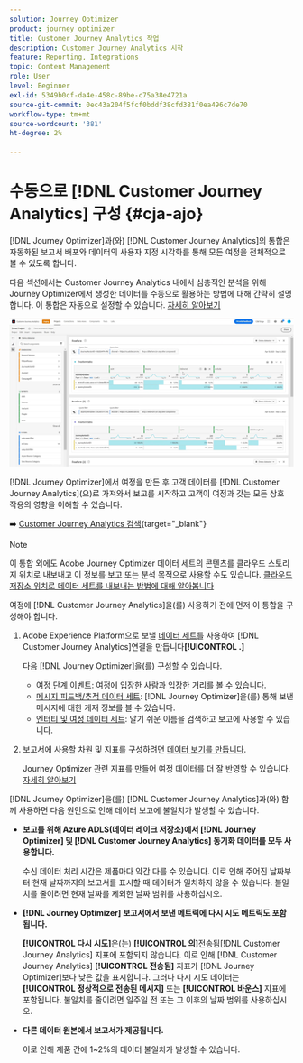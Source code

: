 ```yaml
---
solution: Journey Optimizer
product: journey optimizer
title: Customer Journey Analytics 작업
description: Customer Journey Analytics 시작
feature: Reporting, Integrations
topic: Content Management
role: User
level: Beginner
exl-id: 5349b0cf-da4e-458c-89be-c75a38e4721a
source-git-commit: 0ec43a204f5fcf0bddf38cfd381f0ea496c7de70
workflow-type: tm+mt
source-wordcount: '381'
ht-degree: 2%

---
```


# 수동으로 [!DNL Customer Journey Analytics] 구성 {#cja-ajo}

[!DNL Journey Optimizer]과(와) [!DNL Customer Journey Analytics]의 통합은 자동화된 보고서 배포와 데이터의 사용자 지정 시각화를 통해 모든 여정을 전체적으로 볼 수 있도록 합니다.

다음 섹션에서는 Customer Journey Analytics 내에서 심층적인 분석을 위해 Journey Optimizer에서 생성한 데이터를 수동으로 활용하는 방법에 대해 간략히 설명합니다. 이 통합은 자동으로 설정할 수 있습니다. [자세히 알아보기](report-gs-cja.md)

![](assets/cja.png)

[!DNL Journey Optimizer]에서 여정을 만든 후 고객 데이터를 [!DNL Customer Journey Analytics]&#x200B;(으)로 가져와서 보고를 시작하고 고객이 여정과 갖는 모든 상호 작용의 영향을 이해할 수 있습니다.

➡️ [Customer Journey Analytics 검색](https://experienceleague.adobe.com/en/docs/analytics-platform/using/integrations/ajo#manually-configure-a-data-view-to-be-used-with-journey-optimizer){target="_blank"}

>[!NOTE]
>
>이 통합 외에도 Adobe Journey Optimizer 데이터 세트의 콘텐츠를 클라우드 스토리지 위치로 내보내고 이 정보를 보고 또는 분석 목적으로 사용할 수도 있습니다. [클라우드 저장소 위치로 데이터 세트를 내보내는 방법에 대해 알아봅니다](../data/export-datasets.md)
>

여정에 [!DNL Customer Journey Analytics]을(를) 사용하기 전에 먼저 이 통합을 구성해야 합니다.

1. Adobe Experience Platform으로 보낼 [데이터 세트](https://experienceleague.adobe.com/docs/analytics-platform/using/cja-connections/create-connection.html)를 사용하여 [!DNL Customer Journey Analytics]연결을 만듭니다&#x200B;**[!UICONTROL .]**

   다음 [!DNL Journey Optimizer]을(를) 구성할 수 있습니다.
   * [여정 단계 이벤트](../data/datasets-query-examples.md#journey-step-event): 여정에 입장한 사람과 입장한 거리를 볼 수 있습니다.
   * [메시지 피드백/추적 데이터 세트](../data/datasets-query-examples.md#message-feedback-event-dataset): [!DNL Journey Optimizer]을(를) 통해 보낸 메시지에 대한 게재 정보를 볼 수 있습니다.
   * [엔터티 및 여정 데이터 세트](../data/datasets-query-examples.md#entity-dataset): 알기 쉬운 이름을 검색하고 보고에 사용할 수 있습니다.

1. 보고서에 사용할 차원 및 지표를 구성하려면 [데이터 보기를 만듭니다](https://experienceleague.adobe.com/docs/analytics-platform/using/cja-dataviews/create-dataview.html).

   Journey Optimizer 관련 지표를 만들어 여정 데이터를 더 잘 반영할 수 있습니다. [자세히 알아보기](https://experienceleague.adobe.com/docs/analytics-platform/using/integrations/ajo.html#configure-the-data-view-to-accommodate-journey-optimizer-dimensions-and-metrics)

[!DNL Journey Optimizer]을(를) [!DNL Customer Journey Analytics]과(와) 함께 사용하면 다음 원인으로 인해 데이터 보고에 불일치가 발생할 수 있습니다.

* **보고를 위해 Azure ADLS(데이터 레이크 저장소)에서 [!DNL Journey Optimizer] 및 [!DNL Customer Journey Analytics] 동기화 데이터를 모두 사용합니다.**

  수신 데이터 처리 시간은 제품마다 약간 다를 수 있습니다. 이로 인해 주어진 날짜부터 현재 날짜까지의 보고서를 표시할 때 데이터가 일치하지 않을 수 있습니다. 불일치를 줄이려면 현재 날짜를 제외한 날짜 범위를 사용하십시오.

* **[!DNL Journey Optimizer] 보고서에서 보낸 메트릭에 다시 시도 메트릭도 포함됩니다.**

  **[!UICONTROL 다시 시도]**&#x200B;은(는) **[!UICONTROL 의]**&#x200B;전송됨[!DNL Customer Journey Analytics] 지표에 포함되지 않습니다. 이로 인해 [!DNL Customer Journey Analytics] **[!UICONTROL 전송됨]** 지표가 [!DNL Journey Optimizer]보다 낮은 값을 표시합니다. 그러나 다시 시도 데이터는 **[!UICONTROL 정상적으로 전송된 메시지]** 또는 **[!UICONTROL 바운스]** 지표에 포함됩니다.
불일치를 줄이려면 일주일 전 또는 그 이후의 날짜 범위를 사용하십시오.

* **다른 데이터 원본에서 보고서가 제공됩니다.**

  이로 인해 제품 간에 1~2%의 데이터 불일치가 발생할 수 있습니다.
